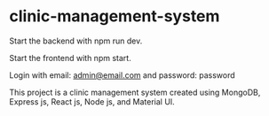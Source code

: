 # clinic-management-system

Start the backend with npm run dev.

Start the frontend with npm start.

Login with email: admin@email.com and password: password

This project is a clinic management system created using MongoDB, Express js, React js, Node js, and Material UI. 
